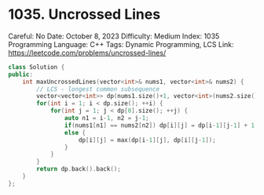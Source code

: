 # 1035. Uncrossed Lines

Careful: No
Date: October 8, 2023
Difficulty: Medium
Index: 1035
Programming Language: C++
Tags: Dynamic Programming, LCS
Link: https://leetcode.com/problems/uncrossed-lines/

```cpp
class Solution {
public:
    int maxUncrossedLines(vector<int>& nums1, vector<int>& nums2) {
        // LCS - longest common subsequence
        vector<vector<int>> dp(nums1.size()+1, vector<int>(nums2.size()+1));
        for(int i = 1; i < dp.size(); ++i) {
            for(int j = 1; j < dp[0].size(); ++j) {
                auto n1 = i-1, n2 = j-1;
                if(nums1[n1] == nums2[n2]) dp[i][j] = dp[i-1][j-1] + 1;
                else {
                    dp[i][j] = max(dp[i-1][j], dp[i][j-1]);
                }
            }
        }
        return dp.back().back();
    }
};
```